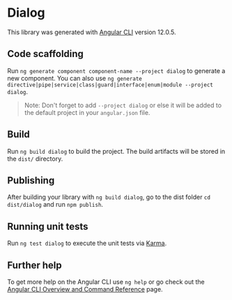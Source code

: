 # Dialog

This library was generated with [Angular CLI](https://github.com/angular/angular-cli) version 12.0.5.

## Code scaffolding

Run `ng generate component component-name --project dialog` to generate a new component. You can also use `ng generate directive|pipe|service|class|guard|interface|enum|module --project dialog`.

> Note: Don't forget to add `--project dialog` or else it will be added to the default project in your `angular.json` file.

## Build

Run `ng build dialog` to build the project. The build artifacts will be stored in the `dist/` directory.

## Publishing

After building your library with `ng build dialog`, go to the dist folder `cd dist/dialog` and run `npm publish`.

## Running unit tests

Run `ng test dialog` to execute the unit tests via [Karma](https://karma-runner.github.io).

## Further help

To get more help on the Angular CLI use `ng help` or go check out the [Angular CLI Overview and Command Reference](https://angular.io/cli) page.

